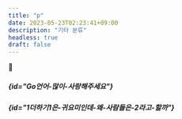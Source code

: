 ```yaml
---
title: "p"
date: 2023-05-23T02:23:41+09:00
description: "기타 분류"
headless: true
draft: false
---
```

🥕

##### {id="Go언어-많이-사랑해주세요"}
##### {id="1더하기1은-귀요미인데-왜-사람들은-2라고-할까"}
